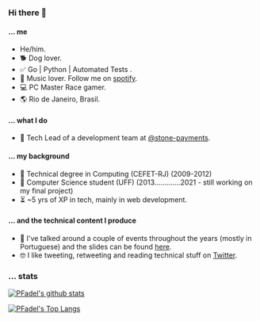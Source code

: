 ### Hi there 👋

#### ... me
- He/him.
- :dog2: Dog lover.
- :white_check_mark: Go | Python | Automated Tests .
- :musical_note: Music lover. Follow me on [spotify](https://open.spotify.com/user/fadel__?si=h7OIkivRS4ejvC_YAqwlnQ).
- :computer: PC Master Race gamer.
- 🌎 Rio de Janeiro, Brasil.

#### ... what I do
- 💚 Tech Lead of a development team at [@stone-payments](https://github.com/stone-payments).

#### ... my background
- 🏫 Technical degree in Computing (CEFET-RJ) (2009-2012)
- 🏫 Computer Science student (UFF) (2013.............2021 - still working on my final project)
- ⏳ ~5 yrs of XP in tech, mainly in web development.

#### ... and the technical content I produce
- 🎤 I've talked around a couple of events throughout the years (mostly in Portuguese) and the slides can be found [here](https://github.com/PFadel/go-presentations).
- 🤓 I like tweeting, retweeting and reading technical stuff on [Twitter](https://twitter.com/justpedrofadel).

### ... stats

[![PFadel's github stats](https://github-readme-stats.vercel.app/api?username=PFadel&count_private=true)](https://github.com/anuraghazra/github-readme-stats) 

[![PFadel's Top Langs](https://github-readme-stats.vercel.app/api/top-langs/?username=PFadel&hide=html&count_private=true)](https://github.com/anuraghazra/github-readme-stats)
